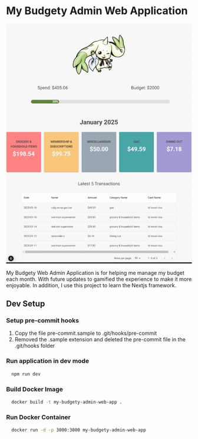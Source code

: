 # My Budgety Admin Web Application

![Demo](./my-budgety-web-app.gif)

My Budgety Web Admin Application is for helping me manage my budget each month. With future updates to gamified the experience to make it more enjoyable. In addition, I use this project to learn the Nextjs framework.

## Dev Setup

### Setup pre-commit hooks

1.  Copy the file pre-commit.sample to .git/hooks/pre-commit
2.  Removed the .sample extension and deleted the pre-commit file in the .git/hooks folder

### Run application in dev mode

```bash
  npm run dev
```

### Build Docker Image

```bash
  docker build -t my-budgety-admin-web-app .
```

### Run Docker Container

```bash
  docker run -d -p 3000:3000 my-budgety-admin-web-app
```
